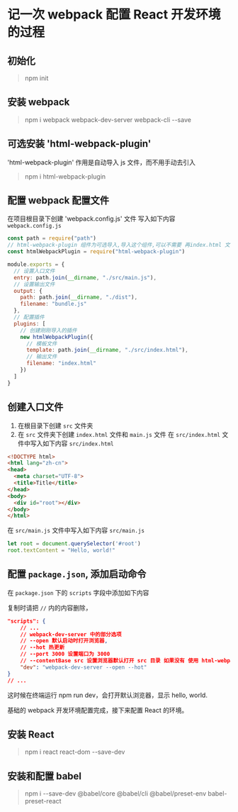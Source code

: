 # 记一次 webpack 配置 React 开发环境的过程

## 初始化
> npm init

## 安装 webpack
> npm i webpack webpack-dev-server webpack-cli --save

## 可选安装 'html-webpack-plugin'
'html-webpack-plugin' 作用是自动导入 js 文件，而不用手动去引入
> npm i html-webpack-plugin

## 配置 webpack 配置文件
在项目根目录下创建 'webpack.config.js' 文件
写入如下内容
`webpack.config.js`
```js
const path = require("path")
// html-webpack-plugin 组件为可选导入,导入这个组件,可以不需要 再index.html 文件中再导入 main.js 文件,webpack 会自动生成打包 进文件中,需要 npm i html-webpack-plugin --save 命令进行安装
const htmlWebpackPlugin = require("html-webpack-plugin")

module.exports = {
  // 设置入口文件
  entry: path.join(__dirname, "./src/main.js"),
  // 设置输出文件
  output: {
    path: path.join(__dirname, "./dist"),
    filename: "bundle.js"
  },
  // 配置插件
  plugins: [
    // 创建刚刚导入的插件
    new htmlWebpackPlugin({
      // 模板文件
      template: path.join(__dirname, "./src/index.html"),
      // 输出文件
      filename: "index.html"
    })
  ]
}
```

## 创建入口文件
1. 在根目录下创建 `src` 文件夹
2. 在 `src` 文件夹下创建 `index.html` 文件和 `main.js` 文件
在 `src/index.html` 文件中写入如下内容
`src/index.html`

```html
<!DOCTYPE html>
<html lang="zh-cn">
<head>
  <meta charset="UTF-8">
  <title>Title</title>
</head>
<body>
  <div id="root"></div>
</body>
</html>
```

在 `src/main.js` 文件中写入如下内容
`src/main.js`

```js
let root = document.querySelector('#root')
root.textContent = "Hello, world!"
```

## 配置 `package.json`, 添加启动命令
在 `package.json` 下的 `scripts` 字段中添加如下内容
 
复制时请把 `//` 内的内容删除，

```json
"scripts": { 
    // ...
    // webpack-dev-server 中的部分选项 
    // --open 默认启动时打开浏览器, 
    // --hot 热更新
    // --port 3000 设置端口为 3000 
    // --contentBase src 设置浏览器默认打开 src 目录 如果没有 使用 html-webpack-plugin 选项则可以设置这个选项
    "dev": "webpack-dev-server --open --hot"
}
// ...
```

这时候在终端运行 npm run dev，会打开默认浏览器，显示 hello, world.

基础的 webpack 开发环境配置完成，接下来配置 React 的环境。

## 安装 React
> npm i react react-dom --save-dev

## 安装和配置 babel 
> npm i --save-dev @babel/core @babel/cli @babel/preset-env babel-preset-react
